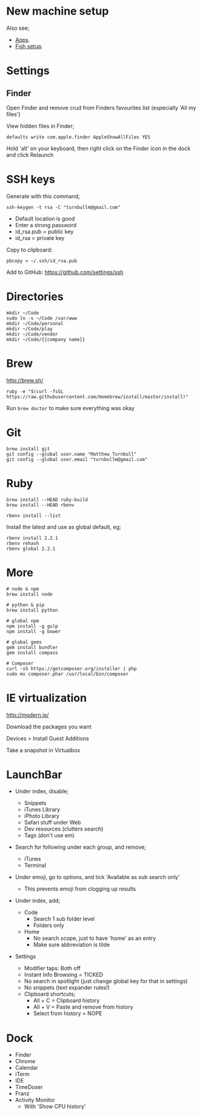 New machine setup
=================

Also see;
 - [Apps](./apps.md).
 - [Fish setup](/sysadmin/fish/setup.md).



Settings
========

Finder
------

Open Finder and remove crud from Finders favourites list (especially 'All my files')

View hidden files in Finder;

    defaults write com.apple.finder AppleShowAllFiles YES

Hold 'alt' on your keyboard, then right click on the Finder icon in the dock and click Relaunch



SSH keys
========

Generate with this command;

    ssh-keygen -t rsa -C "turnbullm@gmail.com"

- Default location is good
- Enter a strong password
- id_rsa.pub = public key
- id_rsa = private key

Copy to clipboard:

    pbcopy < ~/.ssh/id_rsa.pub

Add to GitHub: https://github.com/settings/ssh



Directories
===========

    mkdir ~/Code
    sudo ln -s ~/Code /var/www
    mkdir ~/Code/personal
    mkdir ~/Code/play
    mkdir ~/Code/vendor
    mkdir ~/Code/{{company name}}



Brew
====

http://brew.sh/

    ruby -e "$(curl -fsSL https://raw.githubusercontent.com/Homebrew/install/master/install)"

Run `brew doctor` to make sure everything was okay



Git
===

    brew install git
    git config --global user.name "Matthew Turnbull"
    git config --global user.email "turnbullm@gmail.com"



Ruby
====

    brew install --HEAD ruby-build
    brew install --HEAD rbenv

    rbenv install --list

Install the latest and use as global default, eg;

    rbenv install 2.2.1
    rbenv rehash
    rbenv global 2.2.1



More
====

    # node & npm
    brew install node

    # python & pip
    brew install python

    # global npm
    npm install -g gulp
    npm install -g bower

    # global gems
    gem install bundler
    gem install compass

    # Composer
    curl -sS https://getcomposer.org/installer | php
    sudo mv composer.phar /usr/local/bin/composer



IE virtualization
=================

http://modern.ie/

Download the packages you want

Devices > Install Guest Additions

Take a snapshot in Virtualbox



LaunchBar
=========

- Under index, disable;
    - Snippets
    - iTunes Library
    - iPhoto Library
    - Safari stuff under Web
    - Dev resources (clutters search)
    - Tags (don't use em)

- Search for following under each group, and remove;
    - iTunes
    - Terminal

- Under emoji, go to options, and tick 'Available as sub search only'
    - This prevents emoji from clogging up results

- Under index, add;
    - Code
        - Search 1 sub folder level
        - Folders only
    - Home
        - No search scope, just to have 'home' as an entry
        - Make sure abbreviation is tilde

- Settings
    - Modifier taps: Both off
    - Instant Info Browsing = TICKED
    - No search in spotlight (just change global key for that in settings)
    - No snippets (text expander rules!)
    - Clipboard shortcuts;
      - All + C = Clipboard history
      - All + V = Paste and remove from history
      - Select from history = NOPE



Dock
====

- Finder
- Chrome
- Calendar
- iTerm
- IDE
- TimeDoser
- Franz
- Activity Monitor
    - With 'Show CPU history'
